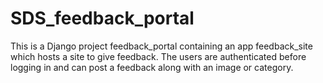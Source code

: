 # SDS_feedback_portal

This is a Django project feedback_portal containing an app feedback_site which hosts a site to give feedback.
The users are authenticated before logging in and can post a feedback along with an image or category. 
